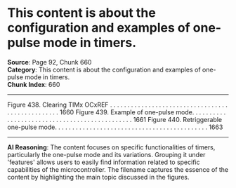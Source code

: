# This content is about the configuration and examples of one-pulse mode in timers.

**Source**: Page 92, Chunk 660  
**Category**: This content is about the configuration and examples of one-pulse mode in timers.  
**Chunk Index**: 660

---

Figure 438. Clearing TIMx OCxREF . . . . . . . . . . . . . . . . . . . . . . . . . . . . . . . . . . . . . . . . . . . . . . . . . 1660
Figure 439. Example of one-pulse mode. . . . . . . . . . . . . . . . . . . . . . . . . . . . . . . . . . . . . . . . . . . . . . 1661
Figure 440. Retriggerable one-pulse mode. . . . . . . . . . . . . . . . . . . . . . . . . . . . . . . . . . . . . . . . . . . . 1663

---

**AI Reasoning**: The content focuses on specific functionalities of timers, particularly the one-pulse mode and its variations. Grouping it under 'features' allows users to easily find information related to specific capabilities of the microcontroller. The filename captures the essence of the content by highlighting the main topic discussed in the figures.
